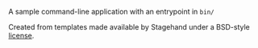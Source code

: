 A sample command-line application with an entrypoint in `bin/`

Created from templates made available by Stagehand under a BSD-style
[license](https://github.com/dart-lang/stagehand/blob/master/LICENSE).
